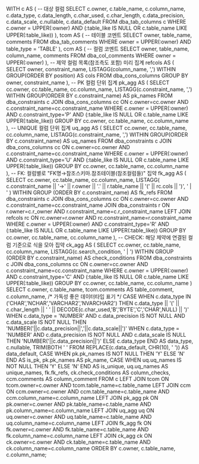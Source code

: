 WITH c AS (  -- 대상 컬럼
  SELECT c.owner, c.table_name, c.column_name,
         c.data_type, c.data_length, c.char_used, c.char_length,
         c.data_precision, c.data_scale, c.nullable, c.data_default
  FROM   dba_tab_columns c
  WHERE  c.owner = UPPER(:owner)
    AND  (:table_like IS NULL OR c.table_name LIKE UPPER(:table_like))
),
tcom AS ( -- 테이블 코멘트
  SELECT owner, table_name, comments
  FROM   dba_tab_comments
  WHERE  owner = UPPER(:owner)
    AND  table_type = 'TABLE'
),
ccm AS ( -- 컬럼 코멘트
  SELECT owner, table_name, column_name, comments
  FROM   dba_col_comments
  WHERE  owner = UPPER(:owner)
),
-- 제약 컬럼 목록(참조측도 포함) 미리 집계
refcols AS (
  SELECT owner, constraint_name,
         LISTAGG(column_name, ',') WITHIN GROUP(ORDER BY position) AS cols
  FROM   dba_cons_columns
  GROUP  BY owner, constraint_name
),
-- PK 컬럼 단위 집계
pk_agg AS (
  SELECT cc.owner, cc.table_name, cc.column_name,
         LISTAGG(c.constraint_name, ',') WITHIN GROUP(ORDER BY c.constraint_name) AS pk_names
  FROM   dba_constraints c
  JOIN   dba_cons_columns cc
         ON c.owner=cc.owner AND c.constraint_name=cc.constraint_name
  WHERE  c.owner = UPPER(:owner)
    AND  c.constraint_type='P'
    AND  (:table_like IS NULL OR c.table_name LIKE UPPER(:table_like))
  GROUP  BY cc.owner, cc.table_name, cc.column_name
),
-- UNIQUE 컬럼 단위 집계
uq_agg AS (
  SELECT cc.owner, cc.table_name, cc.column_name,
         LISTAGG(c.constraint_name, ',') WITHIN GROUP(ORDER BY c.constraint_name) AS uq_names
  FROM   dba_constraints c
  JOIN   dba_cons_columns cc
         ON c.owner=cc.owner AND c.constraint_name=cc.constraint_name
  WHERE  c.owner = UPPER(:owner)
    AND  c.constraint_type='U'
    AND  (:table_like IS NULL OR c.table_name LIKE UPPER(:table_like))
  GROUP  BY cc.owner, cc.table_name, cc.column_name
),
-- FK: 컬럼별로 "FK명→참조스키마.참조테이블(참조컬럼들)" 집약
fk_agg AS (
  SELECT cc.owner, cc.table_name, cc.column_name,
         LISTAGG(
           c.constraint_name || '→' || r.owner || '.' || r.table_name ||
           '(' || rc.cols || ')', ' | '
         ) WITHIN GROUP (ORDER BY c.constraint_name) AS fk_refs
  FROM   dba_constraints c
  JOIN   dba_cons_columns cc
         ON c.owner=cc.owner AND c.constraint_name=cc.constraint_name
  JOIN   dba_constraints r
         ON r.owner=c.r_owner AND r.constraint_name=c.r_constraint_name
  LEFT   JOIN refcols rc
         ON rc.owner=r.owner AND rc.constraint_name=r.constraint_name
  WHERE  c.owner = UPPER(:owner)
    AND  c.constraint_type='R'
    AND  (:table_like IS NULL OR c.table_name LIKE UPPER(:table_like))
  GROUP  BY cc.owner, cc.table_name, cc.column_name
),
-- CHECK: 해당 제약에 연결된 컬럼 기준으로 식을 모아 집약
ck_agg AS (
  SELECT cc.owner, cc.table_name, cc.column_name,
         LISTAGG(c.search_condition, ' | ') WITHIN GROUP (ORDER BY c.constraint_name) AS check_conditions
  FROM   dba_constraints c
  JOIN   dba_cons_columns cc
         ON c.owner=cc.owner AND c.constraint_name=cc.constraint_name
  WHERE  c.owner = UPPER(:owner)
    AND  c.constraint_type='C'
    AND  (:table_like IS NULL OR c.table_name LIKE UPPER(:table_like))
  GROUP  BY cc.owner, cc.table_name, cc.column_name
)
SELECT
  c.owner,
  c.table_name,
  tcom.comments AS table_comment,
  c.column_name,
  /* 가독성 좋은 데이터타입 표기 */
  CASE
    WHEN c.data_type IN ('CHAR','NCHAR','VARCHAR2','NVARCHAR2') THEN
         c.data_type || '(' || c.char_length || ' ' ||
         DECODE(c.char_used,'B','BYTE','C','CHAR',NULL) || ')'
    WHEN c.data_type = 'NUMBER' AND c.data_precision IS NOT NULL AND c.data_scale IS NOT NULL THEN
         'NUMBER('||c.data_precision||','||c.data_scale||')'
    WHEN c.data_type = 'NUMBER' AND c.data_precision IS NOT NULL AND c.data_scale IS NULL THEN
         'NUMBER('||c.data_precision||')'
    ELSE c.data_type
  END AS data_type,
  c.nullable,
  TRIM(BOTH ' ' FROM REPLACE(c.data_default, CHR(10), ' ')) AS data_default,
  CASE WHEN pk.pk_names IS NOT NULL THEN 'Y' ELSE 'N' END AS is_pk,
  pk.pk_names AS pk_name,
  CASE WHEN uq.uq_names IS NOT NULL THEN 'Y' ELSE 'N' END AS is_unique,
  uq.uq_names AS unique_names,
  fk.fk_refs,
  ck.check_conditions AS column_checks,
  ccm.comments AS column_comment
FROM c
LEFT JOIN tcom   ON tcom.owner=c.owner AND tcom.table_name=c.table_name
LEFT JOIN ccm    ON ccm.owner=c.owner AND ccm.table_name=c.table_name AND ccm.column_name=c.column_name
LEFT JOIN pk_agg pk ON pk.owner=c.owner AND pk.table_name=c.table_name AND pk.column_name=c.column_name
LEFT JOIN uq_agg uq ON uq.owner=c.owner AND uq.table_name=c.table_name AND uq.column_name=c.column_name
LEFT JOIN fk_agg fk ON fk.owner=c.owner AND fk.table_name=c.table_name AND fk.column_name=c.column_name
LEFT JOIN ck_agg ck ON ck.owner=c.owner AND ck.table_name=c.table_name AND ck.column_name=c.column_name
ORDER BY c.owner, c.table_name, c.column_name;
